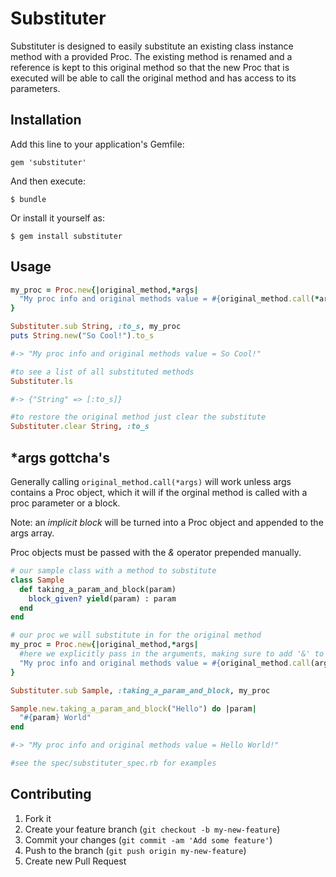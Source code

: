 # Substituter

Substituter is designed to easily substitute an existing class instance method with a provided Proc. The existing method is renamed and a reference is kept to this original method so that the new Proc that is executed will be able to call the original method and has access to its parameters.

## Installation

Add this line to your application's Gemfile:

    gem 'substituter'

And then execute:

    $ bundle

Or install it yourself as:

    $ gem install substituter

## Usage

```ruby 
my_proc = Proc.new{|original_method,*args|
  "My proc info and original methods value = #{original_method.call(*args)}"
}

Substituter.sub String, :to_s, my_proc
puts String.new("So Cool!").to_s

#-> "My proc info and original methods value = So Cool!" 

#to see a list of all substituted methods
Substituter.ls

#-> {"String" => [:to_s]}

#to restore the original method just clear the substitute
Substituter.clear String, :to_s

```

## *args gottcha's

Generally calling `original_method.call(*args)` will work unless args contains a Proc object, which it will if the orginal method is called with a proc parameter or a block.

Note: an _implicit_ _block_ will be turned into a Proc object and appended to the args array.

Proc objects must be passed with the _&_ operator prepended manually.

```ruby
# our sample class with a method to substitute
class Sample
  def taking_a_param_and_block(param)
    block_given? yield(param) : param
  end
end

# our proc we will substitute in for the original method
my_proc = Proc.new{|original_method,*args|
  #here we explicitly pass in the arguments, making sure to add '&' to the proc object
  "My proc info and original methods value = #{original_method.call(args[0], &args[1])}"
}

Substituter.sub Sample, :taking_a_param_and_block, my_proc

Sample.new.taking_a_param_and_block("Hello") do |param|
  "#{param} World"
end

#-> "My proc info and original methods value = Hello World!" 

#see the spec/substituter_spec.rb for examples

```

## Contributing

1. Fork it
2. Create your feature branch (`git checkout -b my-new-feature`)
3. Commit your changes (`git commit -am 'Add some feature'`)
4. Push to the branch (`git push origin my-new-feature`)
5. Create new Pull Request
